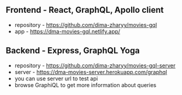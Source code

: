 ## Frontend - React, GraphQL, Apollo client

- repository - https://github.com/dima-zharyy/movies-gql
- app - https://dma-movies-gql.netlify.app/

## Backend - Express, GraphQL Yoga

- repository - https://github.com/dima-zharyy/movies-gql-server
- server - https://dma-movies-server.herokuapp.com/graphql
- you can use server url to test api
- browse GraphiQL to get more information about queries
